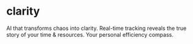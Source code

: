 # clarity
AI that transforms chaos into clarity. Real-time tracking reveals the true story of your time &amp; resources. Your personal efficiency compass.
